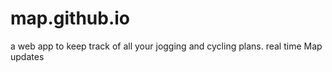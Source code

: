 # map.github.io
a web app to keep track of all your jogging and cycling plans. real time Map updates
